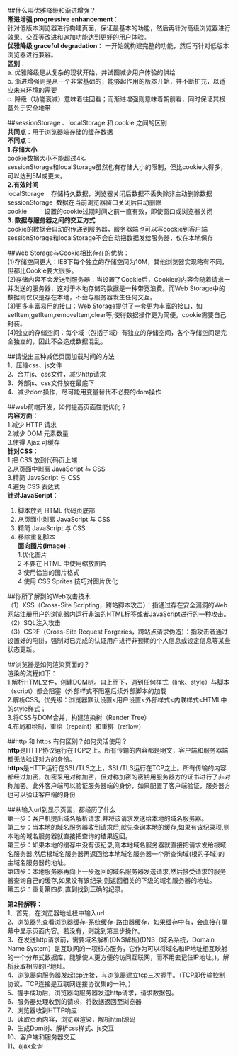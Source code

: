 ##什么叫优雅降级和渐进增强？     
**渐进增强 progressive enhancement**：     
针对低版本浏览器进行构建页面，保证最基本的功能，然后再针对高级浏览器进行效果、交互等改进和追加功能达到更好的用户体验。     
**优雅降级 graceful degradation**： 
一开始就构建完整的功能，然后再针对低版本浏览器进行兼容。    
**区别**：    
a. 优雅降级是从复杂的现状开始，并试图减少用户体验的供给    
b. 渐进增强则是从一个非常基础的，能够起作用的版本开始，并不断扩充，以适应未来环境的需要   
c. 降级（功能衰减）意味着往回看；而渐进增强则意味着朝前看，同时保证其根基处于安全地带  

##sessionStorage 、localStorage 和 cookie 之间的区别      
**共同点**：用于浏览器端存储的缓存数据       
**不同点**：      
**1.存储大小**    
cookie数据大小不能超过4k。   
sessionStorage和localStorage虽然也有存储大小的限制，但比cookie大得多，可以达到5M或更大。    
**2.有效时间**    
localStorage    存储持久数据，浏览器关闭后数据不丢失除非主动删除数据    
sessionStorage  数据在当前浏览器窗口关闭后自动删除    
cookie          设置的cookie过期时间之前一直有效，即使窗口或浏览器关闭     
**3. 数据与服务器之间的交互方式**    
cookie的数据会自动的传递到服务器，服务器端也可以写cookie到客户端    
sessionStorage和localStorage不会自动把数据发给服务器，仅在本地保存     

##Web Storage与Cookie相比存在的优势：   
(1)存储空间更大：IE8下每个独立的存储空间为10M，其他浏览器实现略有不同，但都比Cookie要大很多。    
(2)存储内容不会发送到服务器：当设置了Cookie后，Cookie的内容会随着请求一并发送的服务器，这对于本地存储的数据是一种带宽浪费。而Web Storage中的数据则仅仅是存在本地，不会与服务器发生任何交互。    
(3)更多丰富易用的接口：Web Storage提供了一套更为丰富的接口，如setItem,getItem,removeItem,clear等,使得数据操作更为简便。cookie需要自己封装。   
(4)独立的存储空间：每个域（包括子域）有独立的存储空间，各个存储空间是完全独立的，因此不会造成数据混乱。

##请说出三种减低页面加载时间的方法   
1、压缩css、js文件  
2、合并js、css文件，减少http请求  
3、外部js、css文件放在最底下  
4、减少dom操作，尽可能用变量替代不必要的dom操作  

##web前端开发，如何提高页面性能优化？  
**内容方面**：  
1.减少 HTTP 请求         
2.减少 DOM 元素数量      
3.使得 Ajax 可缓存      
**针对CSS**：    
1.把 CSS 放到代码页上端      
2.从页面中剥离 JavaScript 与 CSS      
3.精简 JavaScript 与 CSS        
4.避免 CSS 表达式         
**针对JavaScript**：    
1. 脚本放到 HTML 代码页底部      
2. 从页面中剥离 JavaScript 与 CSS       
3. 精简 JavaScript 与 CSS        
4. 移除重复脚本       
**面向图片(Image)**：    
1.优化图片   
2 不要在 HTML 中使用缩放图片   
3 使用恰当的图片格式    
4 使用 CSS Sprites 技巧对图片优化    

##你所了解到的Web攻击技术      
（1）XSS（Cross-Site Scripting，跨站脚本攻击）：指通过存在安全漏洞的Web网站注册用户的浏览器内运行非法的HTML标签或者JavaScript进行的一种攻击。     
（2）SQL注入攻击    
（3）CSRF（Cross-Site Request Forgeries，跨站点请求伪造）：指攻击者通过设置好的陷阱，强制对已完成的认证用户进行非预期的个人信息或设定信息等某些状态更新。    

##浏览器是如何渲染页面的？     
渲染的流程如下：    
1.解析HTML文件，创建DOM树。自上而下，遇到任何样式（link、style）与脚本（script）都会阻塞（外部样式不阻塞后续外部脚本的加载        
2.解析CSS。优先级：浏览器默认设置<用户设置<外部样式<内联样式<HTML中的style样式；   
3.将CSS与DOM合并，构建渲染树（Render Tree）     
4.布局和绘制，重绘（repaint）和重排（reflow）  

##http 和 https 有何区别？如何灵活使用？  
**http**是HTTP协议运行在TCP之上。所有传输的内容都是明文，客户端和服务器端都无法验证对方的身份。   
**https**是HTTP运行在SSL/TLS之上，SSL/TLS运行在TCP之上。所有传输的内容都经过加密，加密采用对称加密，但对称加密的密钥用服务器方的证书进行了非对称加密。此外客户端可以验证服务器端的身份，如果配置了客户端验证，服务器方也可以验证客户端的身份   

##从输入url到显示页面，都经历了什么      
第一步：客户机提出域名解析请求,并将该请求发送给本地的域名服务器。           
第二步：当本地的域名服务器收到请求后,就先查询本地的缓存,如果有该纪录项,则本地的域名服务器就直接把查询的结果返回。             
第三步：如果本地的缓存中没有该纪录,则本地域名服务器就直接把请求发给根域名服务器,然后根域名服务器再返回给本地域名服务器一个所查询域(根的子域)的主域名服务器的地址。          
第四步：本地服务器再向上一步返回的域名服务器发送请求,然后接受请求的服务器查询自己的缓存,如果没有该纪录,则返回相关的下级的域名服务器的地址。         
第五步：重复第四步,直到找到正确的纪录。             

**第2种解释：**                            
1、首先，在浏览器地址栏中输入url        
2、浏览器先查看浏览器缓存-系统缓存-路由器缓存，如果缓存中有，会直接在屏幕中显示页面内容。若没有，则跳到第三步操作。        
3、在发送http请求前，需要域名解析(DNS解析)(DNS（域名系统，Domain Name System）是互联网的一项核心服务，它作为可以将域名和IP地址相互映射的一个分布式数据库，能够使人更方便的访问互联网，而不用去记住IP地址。)，解析获取相应的IP地址。        
4、浏览器向服务器发起tcp连接，与浏览器建立tcp三次握手。（TCP即传输控制协议。TCP连接是互联网连接协议集的一种。）        
5、握手成功后，浏览器向服务器发送http请求，请求数据包。        
6、服务器处理收到的请求，将数据返回至浏览器        
7、浏览器收到HTTP响应        
8、读取页面内容，浏览器渲染，解析html源码        
9、生成Dom树、解析css样式、js交互        
10、客户端和服务器交互        
11、ajax查询        

  
